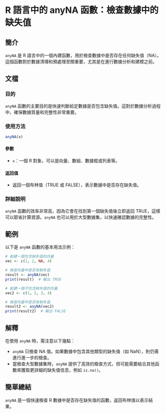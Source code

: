 <!--
Meta Description: # R 語言中的 anyNA 函數：檢查數據中的缺失值 ## 簡介 `anyNA` 是 R 語言中的一個內建函數，用於檢查數據中是否存在任何缺失值（NA）。這個函數對於數據清理和預處理至關重要，尤其是在進行數據分析和建模之前。 ## 文檔 ### 目的 `anyNA` 函數的主要目的是快速判斷給定數...
Meta Keywords: anyna, true, false, vec, 檢查向量中是否有缺失值
-->

# R 語言中的 anyNA 函數：檢查數據中的缺失值

## 簡介
`anyNA` 是 R 語言中的一個內建函數，用於檢查數據中是否存在任何缺失值（NA）。這個函數對於數據清理和預處理至關重要，尤其是在進行數據分析和建模之前。

## 文檔
### 目的
`anyNA` 函數的主要目的是快速判斷給定數據是否包含缺失值。這對於數據分析過程中，確保數據質量和完整性非常重要。

### 使用方法
```R
anyNA(x)
```

#### 參數
- `x`：一個 R 對象，可以是向量、數組、數據框或列表等。

#### 返回值
- 返回一個布林值（TRUE 或 FALSE），表示數據中是否存在缺失值。

### 詳細說明
`anyNA` 函數的效率非常高，因為它會在找到第一個缺失值後立即返回 TRUE，這樣可以節省計算資源。`anyNA` 也可以用於大型數據集，以快速確認數據的完整性。

## 範例
以下是 `anyNA` 函數的基本用法示例：

```R
# 創建一個包含缺失值的向量
vec <- c(1, 2, NA, 4)

# 檢查向量中是否有缺失值
result <- anyNA(vec)
print(result)  # 輸出 TRUE

# 創建一個不包含缺失值的向量
vec2 <- c(1, 2, 3, 4)

# 檢查向量中是否有缺失值
result2 <- anyNA(vec2)
print(result2)  # 輸出 FALSE
```

## 解釋
在使用 `anyNA` 時，需注意以下幾點：
- `anyNA` 只檢查 NA 值。如果數據中包含其他類型的缺失值（如 NaN），則仍需進行進一步的檢查。
- 當檢查大型數據集時，`anyNA` 提供了高效的檢查方式，但可能需要結合其他函數來獲取更詳細的缺失值信息，例如 `is.na()`。

## 簡單總結
`anyNA` 是一個快速檢查 R 數據中是否存在缺失值的函數，返回布林值以表示結果。